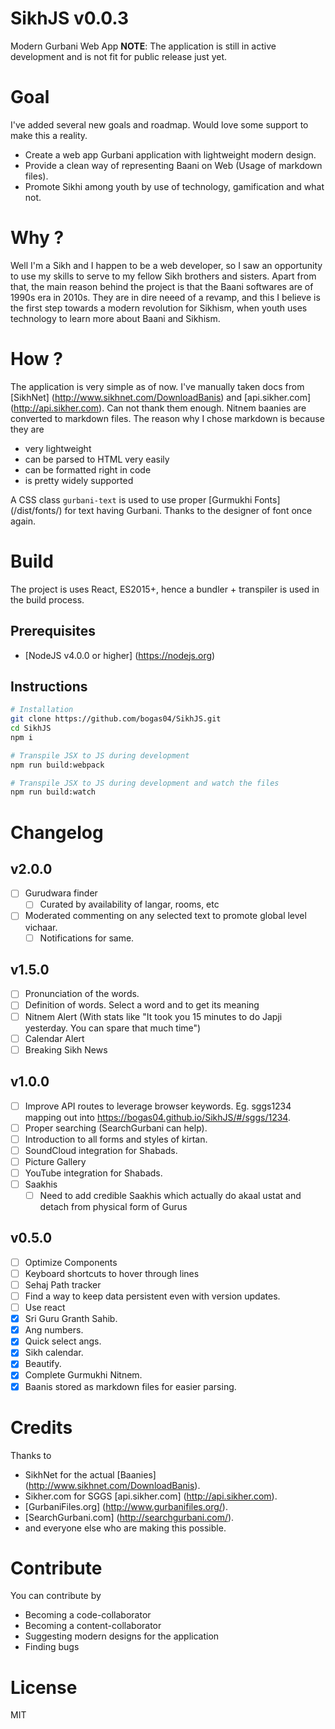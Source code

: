 SikhJS v0.0.3
==
Modern Gurbani Web App
**NOTE**: The application is still in active development and is not fit for public release just yet.

Goal
==
I've added several new goals and roadmap. Would love some support to make this a reality.
* Create a web app Gurbani application with lightweight modern design.
* Provide a clean way of representing Baani on Web (Usage of markdown files).
* Promote Sikhi among youth by use of technology, gamification and what not.

Why ?
==
Well I'm a Sikh and I happen to be a web developer, so I saw an opportunity to use my skills to serve to my fellow Sikh brothers and sisters.
Apart from that, the main reason behind the project is that the Baani softwares are of 1990s era in 2010s.
They are in dire neeed of a revamp, and this I believe is the first step towards a modern revolution for Sikhism, when youth uses technology to
learn more about Baani and Sikhism.

How ?
==
The application is very simple as of now. I've manually taken docs from [SikhNet] (http://www.sikhnet.com/DownloadBanis) and [api.sikher.com] (http://api.sikher.com). Can not thank them enough. Nitnem baanies are converted to markdown files. The reason why I chose markdown is because they are
* very lightweight
* can be parsed to HTML very easily
* can be formatted right in code
* is pretty widely supported

A CSS class `gurbani-text` is used to use proper [Gurmukhi Fonts] (/dist/fonts/) for text having Gurbani. Thanks to the designer of font once again.

Build
==
The project is uses React, ES2015+, hence a bundler + transpiler is used in the build process.

## Prerequisites
* [NodeJS v4.0.0 or higher] (https://nodejs.org)

## Instructions

```bash
# Installation
git clone https://github.com/bogas04/SikhJS.git
cd SikhJS
npm i

# Transpile JSX to JS during development
npm run build:webpack

# Transpile JSX to JS during development and watch the files
npm run build:watch
```

Changelog
==
## v2.0.0
- [ ] Gurudwara finder
  - [ ] Curated by availability of langar, rooms, etc
- [ ] Moderated commenting on any selected text to promote global level vichaar.
  - [ ] Notifications for same.

## v1.5.0
- [ ] Pronunciation of the words.
- [ ] Definition of words. Select a word and to get its meaning
- [ ] Nitnem Alert (With stats like "It took you 15 minutes to do Japji yesterday. You can spare that much time")
- [ ] Calendar Alert
- [ ] Breaking Sikh News

## v1.0.0
- [ ] Improve API routes to leverage browser keywords. Eg. sggs<tab>1234 mapping out into https://bogas04.github.io/SikhJS/#/sggs/1234.
- [ ] Proper searching (SearchGurbani can help).
- [ ] Introduction to all forms and styles of kirtan.
- [ ] SoundCloud integration for Shabads.
- [ ] Picture Gallery
- [ ] YouTube integration for Shabads.
- [ ] Saakhis
  - [ ] Need to add credible Saakhis which actually do akaal ustat and detach from physical form of Gurus

## v0.5.0
- [ ] Optimize Components
- [ ] Keyboard shortcuts to hover through lines
- [ ] Sehaj Path tracker
- [ ] Find a way to keep data persistent even with version updates.
- [ ] Use react
- [x] Sri Guru Granth Sahib.
- [x] Ang numbers.
- [x] Quick select angs.
- [x] Sikh calendar.
- [x] Beautify.
- [x] Complete Gurmukhi Nitnem.
- [x] Baanis stored as markdown files for easier parsing.

# Credits
Thanks to
* SikhNet for the actual [Baanies] (http://www.sikhnet.com/DownloadBanis).
* Sikher.com for SGGS [api.sikher.com] (http://api.sikher.com).
* [GurbaniFiles.org] (http://www.gurbanifiles.org/).
* [SearchGurbani.com] (http://searchgurbani.com/).
* and everyone else who are making this possible.

# Contribute
You can contribute by
* Becoming a code-collaborator
* Becoming a content-collaborator
* Suggesting modern designs for the application
* Finding bugs

# License
MIT

